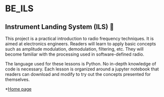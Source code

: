 # BE_ILS

## Instrument Landing System (ILS) 

This project is a practical introduction to radio frequency techniques. It is aimed at electronics engineers. Readers will learn to apply basic concepts such as amplitude modulation, demodulation, filtering, etc. They will become familiar with the processing used in software-defined radio.

The language used for these lessons is Python. No in-depth knowledge of code is necessary. Each lesson is organized around a jupyter notebook that readers can download and modify to try out the concepts presented for themselves.

*[Home page](https://fdaout.github.io/BE_ILS/)

